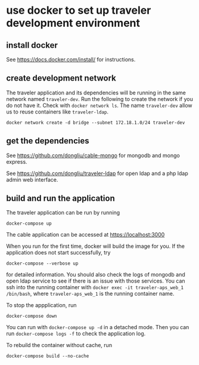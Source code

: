# use docker to set up traveler development environment

## install docker

See <https://docs.docker.com/install/> for instructions.

## create development network

The traveler application and its dependencies will be running in the same network named `traveler-dev`. Run the following to create the network if you do not have it. Check with `docker network ls`. The name `traveler-dev` allow us to reuse containers like `traveler-ldap`.

```
docker network create -d bridge --subnet 172.18.1.0/24 traveler-dev
```

## get the dependencies

See <https://github.com/dongliu/cable-mongo> for mongodb and mongo express.

See <https://github.com/dongliu/traveler-ldap> for open ldap and a php ldap admin web interface.

## build and run the application

The traveler application can be run by running
```
docker-compose up
```

The cable application can be accessed at <https://localhost:3000>

When you run for the first time, docker will build the image for you. If the application does not start successfully, try
```
docker-compose --verbose up
```
for detailed information. You should also check the logs of mongodb and open ldap service to see if there is an issue with those services. You can ssh into the running container with `docker exec -it traveler-aps_web_1 /bin/bash`, where `traveler-aps_web_1` is the running container name.

To stop the appplication, run
```
docker-compose down
```

You can run with `docker-compose up -d` in a detached mode. Then you can run `docker-compose logs -f` to check the application log.

To rebuild the container without cache, run
```
docker-compose build --no-cache
```


